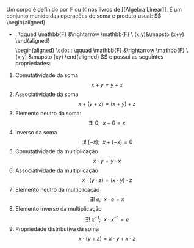 Um corpo é definido por $\mathbb{F}$ ou $\mathbb{K}$ nos livros de [[Algebra Linear]]. É um conjunto munido das operações de soma e produto usual:
$$
\begin{aligned}
+ : \qquad \mathbb{F} &\rightarrow \mathbb{F} \\
(x,y)&\mapsto (x+y)
\end{aligned}
$$
$$
\begin{aligned}
\cdot : \qquad \mathbb{F} &\rightarrow \mathbb{F} \\
(x,y) &\mapsto (xy)
\end{aligned}
$$
e possui as seguintes propriedades:
1. Comutatividade da soma
$$
x+y = y+x
$$
2. Associatividade da soma
$$
x+(y+z) = (x+y)+z
$$
3. Elemento neutro da soma:
$$
\exists !\; 0; \enspace x+0=x
$$
4. Inverso da soma
$$
\exists! \; (-x); \enspace x+(-x) = 0
$$
5. Comutatividade da multiplicação
$$
x \cdot y = y \cdot x
$$
6. Associatividade da multiplicação
$$
x \cdot (y \cdot z) = (x \cdot y)\cdot z
$$
7. Elemento neutro da multiplicação
$$
\exists! \; e; \enspace x\cdot e = x
$$
8. Elemento inverso da multiplicação
$$
\exists! \; x^{-1}; \enspace x\cdot x^{-1} = e
$$
9. Propriedade distributiva da soma
$$
x \cdot (y+z) = x\cdot y + x\cdot z
$$
